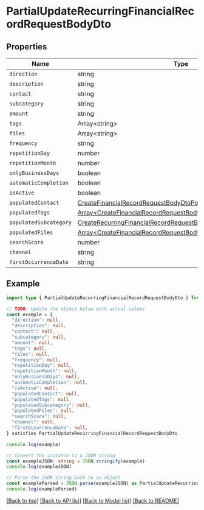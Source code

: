 
# PartialUpdateRecurringFinancialRecordRequestBodyDto


## Properties

Name | Type
------------ | -------------
`direction` | string
`description` | string
`contact` | string
`subcategory` | string
`amount` | string
`tags` | Array&lt;string&gt;
`files` | Array&lt;string&gt;
`frequency` | string
`repetitionDay` | number
`repetitionMonth` | number
`onlyBusinessDays` | boolean
`automaticCompletion` | boolean
`isActive` | boolean
`populatedContact` | [CreateFinancialRecordRequestBodyDtoPopulatedContact](CreateFinancialRecordRequestBodyDtoPopulatedContact.md)
`populatedTags` | [Array&lt;CreateFinancialRecordRequestBodyDtoPopulatedTagsInner&gt;](CreateFinancialRecordRequestBodyDtoPopulatedTagsInner.md)
`populatedSubcategory` | [CreateRecurringFinancialRecordRequestBodyDtoPopulatedSubcategory](CreateRecurringFinancialRecordRequestBodyDtoPopulatedSubcategory.md)
`populatedFiles` | [Array&lt;CreateFinancialRecordRequestBodyDtoPopulatedFilesInner&gt;](CreateFinancialRecordRequestBodyDtoPopulatedFilesInner.md)
`searchScore` | number
`channel` | string
`firstOccurrenceDate` | string

## Example

```typescript
import type { PartialUpdateRecurringFinancialRecordRequestBodyDto } from '@usesofia/pegasus-core-api-sdk'

// TODO: Update the object below with actual values
const example = {
  "direction": null,
  "description": null,
  "contact": null,
  "subcategory": null,
  "amount": null,
  "tags": null,
  "files": null,
  "frequency": null,
  "repetitionDay": null,
  "repetitionMonth": null,
  "onlyBusinessDays": null,
  "automaticCompletion": null,
  "isActive": null,
  "populatedContact": null,
  "populatedTags": null,
  "populatedSubcategory": null,
  "populatedFiles": null,
  "searchScore": null,
  "channel": null,
  "firstOccurrenceDate": null,
} satisfies PartialUpdateRecurringFinancialRecordRequestBodyDto

console.log(example)

// Convert the instance to a JSON string
const exampleJSON: string = JSON.stringify(example)
console.log(exampleJSON)

// Parse the JSON string back to an object
const exampleParsed = JSON.parse(exampleJSON) as PartialUpdateRecurringFinancialRecordRequestBodyDto
console.log(exampleParsed)
```

[[Back to top]](#) [[Back to API list]](../README.md#api-endpoints) [[Back to Model list]](../README.md#models) [[Back to README]](../README.md)


